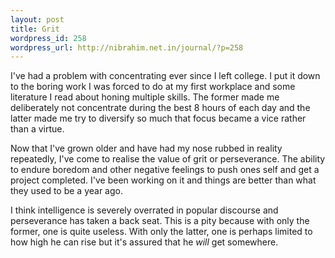 ```yaml
--- 
layout: post
title: Grit
wordpress_id: 258
wordpress_url: http://nibrahim.net.in/journal/?p=258
---
```

I've had a problem with concentrating ever since I left college. I put it down to the boring work I was forced to do at my first workplace and some literature I read about honing multiple skills. The former made me deliberately not concentrate during the best 8 hours of each day and the latter made me try to diversify so much that focus became a vice rather than a virtue. 

Now that I've grown older and have had my nose rubbed in reality repeatedly, I've come to realise the value of grit or perseverance. The ability to endure boredom and other negative feelings to push ones self and get a project completed. I've been working on it and things are better than what they used to be a year ago. 

I think intelligence is severely overrated in popular discourse and perseverance has taken a back seat. This is a pity because with only the former, one is quite useless. With only the latter, one is perhaps limited to how high he can rise but it's assured that he <em>will</em> get somewhere. 
